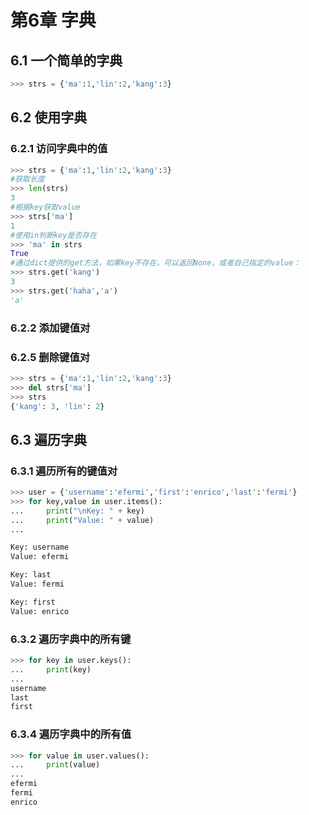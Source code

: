 # 第6章 字典

## 6.1 一个简单的字典

```python
>>> strs = {'ma':1,'lin':2,'kang':3}
```

## 6.2 使用字典

### 6.2.1 访问字典中的值

```python
>>> strs = {'ma':1,'lin':2,'kang':3}
#获取长度
>>> len(strs)
3
#根据key获取value
>>> strs['ma']
1
#使用in判断key是否存在
>>> 'ma' in strs
True
#通过dict提供的get方法，如果key不存在，可以返回None，或者自己指定的value：
>>> strs.get('kang')
3
>>> strs.get('haha','a')
'a'
```

### 6.2.2 添加键值对

### 6.2.5 删除键值对

```python
>>> strs = {'ma':1,'lin':2,'kang':3}
>>> del strs['ma']
>>> strs
{'kang': 3, 'lin': 2}
```

## 6.3 遍历字典

### 6.3.1 遍历所有的键值对

```python
>>> user = {'username':'efermi','first':'enrico','last':'fermi'}
>>> for key,value in user.items():
...     print("\nKey: " + key)
...     print("Value: " + value)
...

Key: username
Value: efermi

Key: last
Value: fermi

Key: first
Value: enrico
```

### 6.3.2 遍历字典中的所有键

```python
>>> for key in user.keys():
...     print(key)
...
username
last
first
```

### 6.3.4 遍历字典中的所有值

```python
>>> for value in user.values():
...     print(value)
...
efermi
fermi
enrico
```

